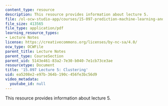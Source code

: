 ```yaml
---
content_type: resource
description: This resource provides information about lecture 5.
file: /ol-ocw-studio-app/courses/15-097-prediction-machine-learning-and-statistics-spring-2012/ea5208e2e97b364b190c456fe3bc56d9_MIT15_097S12_lec05.pdf
file_size: 413565
file_type: application/pdf
learning_resource_types:
- Lecture Notes
license: https://creativecommons.org/licenses/by-nc-sa/4.0/
ocw_type: OCWFile
parent_title: Lecture Notes
parent_type: CourseSection
parent_uid: 5143e461-83a2-7e30-b040-7e1cb73ce3ae
resourcetype: Document
title: '15.097 Lecture 5: Clustering'
uid: ea5208e2-e97b-364b-190c-456fe3bc56d9
video_metadata:
  youtube_id: null
---
```

This resource provides information about lecture 5.